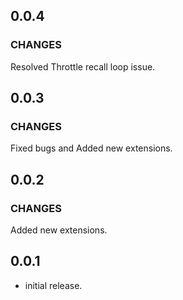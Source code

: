 ## 0.0.4

### CHANGES

Resolved Throttle recall loop issue.

## 0.0.3

### CHANGES

Fixed bugs and  Added new extensions.

## 0.0.2

### CHANGES

Added new extensions.

## 0.0.1

* initial release.
